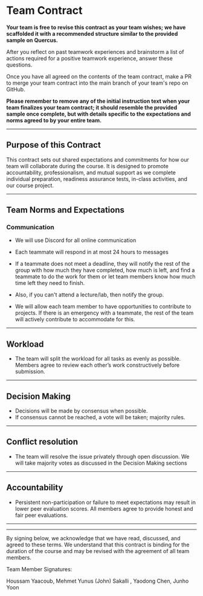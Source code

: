 # Team Contract

**Your team is free to revise this contract as your team wishes; we have scaffolded it with a recommended structure similar to the provided sample on Quercus.**

After you reflect on past teamwork experiences and brainstorm a list of actions required for a positive teamwork experience, answer these questions. 

Once you have all agreed on the contents of the team contract, make a PR to merge your team contract into the main branch of your team's repo on GitHub.

**Please remember to remove any of the initial instruction text when your team finalizes your team contract; it should resemble the provided sample once complete, but with details specific to the expectations and norms agreed to by your entire team.**

---
## Purpose of this Contract

This contract sets out shared expectations and commitments for how our team will collaborate during the course. It is designed to promote accountability, professionalism, and mutual support as we complete individual preparation, readiness assurance tests, in-class activities, and our course project.

---
## Team Norms and Expectations

### Communication

* We will use Discord for all online communication

* Each teammate will respond in at most 24 hours to messages

* If a teammate does not meet a deadline, they will notify the rest of the group with how much they have completed, how much is left, and find a teammate to do the work for them or let team members know how much time left they need to finish. 
* Also, if you can't attend a lecture/lab, then notify the group.

* We will allow each team member to have opportunities to contribute to projects. 
If there is an emergency with a teammate, the rest of the team will actively contribute to accommodate for this.
---

## Workload

* The team will split the workload for all tasks as evenly as possible.
Members agree to review each other’s work constructively before submission.
---

## Decision Making

* Decisions will be made by consensus when possible. 
* If consensus cannot be reached, a vote will be taken; majority rules.
---
## Conflict resolution

* The team will resolve the issue privately through open discussion. We will take majority votes as discussed in the Decision Making sections
---

## Accountability

* Persistent non-participation or failure to meet expectations may result in lower peer evaluation scores.
All members agree to provide honest and fair peer evaluations.
---

---

By signing below, we acknowledge that we have read, discussed, and agreed to these terms. We understand that this contract is binding for the duration of the course and may be revised with the agreement of all team members.

Team Member Signatures:

Houssam Yaacoub, Mehmet Yunus (John) Sakalli , Yaodong Chen, Junho Yoon

